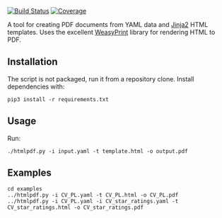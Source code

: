 [![Build Status][build-badge]][build-url]
[![Coverage][coverage-badge]][coverage-url]

[build-badge]: https://travis-ci.org/pawel-slowik/htmlpdf.svg?branch=master
[build-url]: https://travis-ci.org/pawel-slowik/htmlpdf
[coverage-badge]: https://codecov.io/gh/pawel-slowik/htmlpdf/branch/master/graph/badge.svg
[coverage-url]: https://codecov.io/gh/pawel-slowik/htmlpdf

A tool for creating PDF documents from YAML data and [Jinja2][jinja2] HTML
templates. Uses the excellent [WeasyPrint][weasyprint] library for rendering
HTML to PDF.

[jinja2]: https://palletsprojects.com/p/jinja/
[weasyprint]: https://weasyprint.org/

## Installation

The script is not packaged, run it from a repository clone. Install
dependencies with:

	pip3 install -r requirements.txt

## Usage

Run:

	./htmlpdf.py -i input.yaml -t template.html -o output.pdf

## Examples

	cd examples
	../htmlpdf.py -i CV_PL.yaml -t CV_PL.html -o CV_PL.pdf
	../htmlpdf.py -i CV_PL.yaml -i CV_star_ratings.yaml -t CV_star_ratings.html -o CV_star_ratings.pdf
